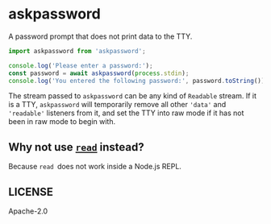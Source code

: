 # askpassword

A password prompt that does not print data to the TTY.

```js
import askpassword from 'askpassword';

console.log('Please enter a password:');
const password = await askpassword(process.stdin);
console.log('You entered the following password:', password.toString());
```

The stream passed to `askpassword` can be any kind of `Readable` stream.
If it is a TTY, `askpassword` will temporarily remove all other `'data'` and
`'readable'` listeners from it, and set the TTY into raw mode if it has not
been in raw mode to begin with.

## Why not use [`read`](https://www.npmjs.com/package/read) instead?

Because `read `does not work inside a Node.js REPL.

## LICENSE

Apache-2.0
